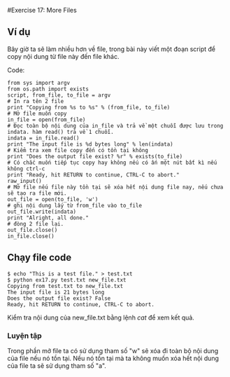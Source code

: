 #Exercise 17: More Files

## Ví dụ 

Bây giờ ta sẽ làm nhiều hơn về file, trong bài này viết một đoạn script để copy nội dung từ file này đến file khác. 

Code: 

    from sys import argv
    from os.path import exists
    script, from_file, to_file = argv
    # In ra tên 2 file 
    print "Copying from %s to %s" % (from_file, to_file)
    # Mở file muốn copy
    in_file = open(from_file)
    # Đọc toàn bộ nội dung của in_file và trả về một chuỗi được lưu trong indata. hàm read() trả về 1 chuỗi. 
    indata = in_file.read()
    print "The input file is %d bytes long" % len(indata)
    # Kiểm tra xem file copy đến có tồn tại không
    print "Does the output file exist? %r" % exists(to_file)
    # Có chắc muốn tiếp tục copy hay không nếu có ấn một nút bất kì nếu không ctrl-c
    print "Ready, hit RETURN to continue, CTRL-C to abort."
    raw_input()
    # Mở file nếu file này tồn tại sẽ xóa hết nội dung file nay, nếu chưa sẽ tạo ra file mới.
    out_file = open(to_file, 'w')
    # ghi nội dung lấy từ from_file vào to_file 
    out_file.write(indata)
    print "Alright, all done."
    # đòng 2 file lại. 
    out_file.close()
    in_file.close()


## Chạy file code 

    $ echo "This is a test file." > test.txt
    $ python ex17.py test.txt new_file.txt
    Copying from test.txt to new_file.txt
    The input file is 21 bytes long
    Does the output file exist? False
    Ready, hit RETURN to continue, CTRL-C to abort.

Kiểm tra nội dung của new_file.txt bằng lệnh *cat* để xem kết quả. 

### Luyện tập 

Trong phần mở file ta có sử dụng tham số "w" sẽ xóa đi toàn bộ nội dung của file nếu nó tồn tại. Nếu nó tồn tại mà ta không muốn xóa hết nội dung của file ta sẽ sử dụng tham số "a".















